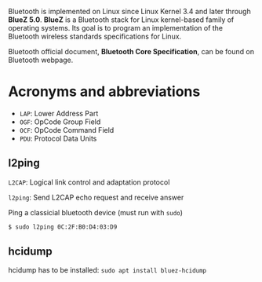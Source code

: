 Bluetooth is implemented on Linux since Linux Kernel 3.4 and later through **BlueZ 5.0**. **BlueZ** is a Bluetooth stack for Linux kernel-based family of operating systems. Its goal is to program an implementation of the Bluetooth wireless standards specifications for Linux.

Bluetooth official document, **Bluetooth Core Specification**, can be found on Bluetooth webpage.

# Acronyms and abbreviations

* ``LAP``: Lower Address Part
* ``OGF``: OpCode Group Field
* ``OCF``: OpCode Command Field
* ``PDU``: Protocol Data Units

## l2ping

``L2CAP``: Logical link control and adaptation protocol

``l2ping``: Send L2CAP echo request and receive answer 

Ping a classicial bluetooth device (must run with ``sudo``)

```bash
$ sudo l2ping 0C:2F:B0:D4:03:D9
```

## hcidump

hcidump has to be installed: ``sudo apt install bluez-hcidump``
